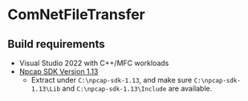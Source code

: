 # ComNetFileTransfer

## Build requirements
* Visual Studio 2022 with C++/MFC workloads
* [Npcap SDK Version 1.13](https://npcap.com/dist/npcap-sdk-1.13.zip)
  * Extract under `C:\npcap-sdk-1.13`, and make sure `C:\npcap-sdk-1.13\Lib` and `C:\npcap-sdk-1.13\Include` are available.